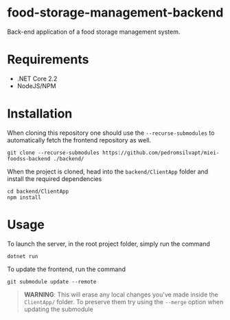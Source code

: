 # food-storage-management-backend
Back-end application of a food storage management system.

# Requirements
 - .NET Core 2.2
 - NodeJS/NPM

# Installation
When cloning this repository one should use the `--recurse-submodules` to automatically fetch the frontend repository as well.

```shell
git clone --recurse-submodules https://github.com/pedromsilvapt/miei-foodss-backend ./backend/
```

When the project is cloned, head into the `backend/ClientApp` folder and install the required dependencies

```shell
cd backend/ClientApp
npm install
```

# Usage
To launch the server, in the root project folder, simply run the command
```shell
dotnet run
```

To update the frontend, run the command
```shell
git submodule update --remote
```
 > **WARNING**: This will erase any local changes you've made inside the `ClientApp/` folder. To preserve them try using the `--merge` option when updating the submodule
